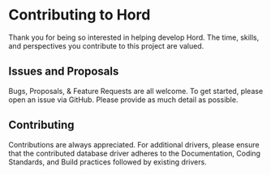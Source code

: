 # Contributing to Hord

Thank you for being so interested in helping develop Hord. The time, skills, and perspectives you contribute to this project are valued.

## Issues and Proposals

Bugs, Proposals, & Feature Requests are all welcome. To get started, please open an issue via GitHub. Please provide as much detail as possible.

## Contributing

Contributions are always appreciated. For additional drivers, please ensure that the contributed database driver adheres to the Documentation, Coding Standards, and Build practices followed by existing drivers.
